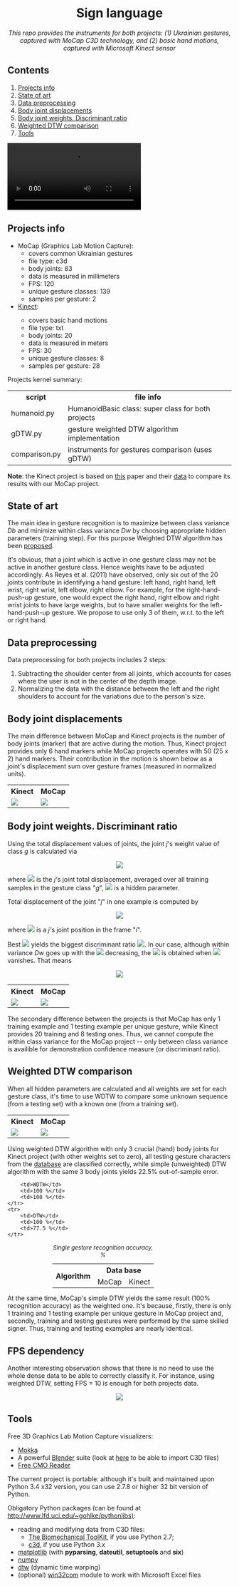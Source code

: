 <html>
<head>
<script type="text/javascript" src="http://latex.codecogs.com/latexit.js"></script>
<h1 align="center">Sign language</h1>
</head>

<body>
<p align="center"><i>This repo provides the instruments for both projects:
(1) Ukrainian gestures, captured with MoCap C3D technology, and (2) basic hand motions,
captured with Microsoft Kinect sensor</i></p>

<nav class="contents">
  <h2>Contents </h2>
  <ol>
    <li><a href="#info">Projects info</a></li>
	<li><a href="#art">State of art</a></li>
	<li><a href="#preprocess">Data preprocessing</a></li>
	<li><a href="#displacements">Body joint displacements</a></li>
	<li><a href="#weights">Body joint weights. Discriminant ratio</a></li>
	<li><a href="#wdtw">Weighted DTW comparison</a></li>
	<li><a href="#tools">Tools</a></li>
  </ol>
</nav>

<video controls>
  <source src="video_example.mp4" type="video/mp4">
</video>



<h2 id="info">Projects info</h2>
<ul>
  <li>MoCap (Graphics Lab Motion Capture):
    <ul>
      <li>covers common Ukrainian gestures</li>
      <li>file type: c3d</li>
      <li>body joints: 83</li>
      <li>data is measured in millimeters</li>
      <li>FPS: 120</li>
      <li>unique gesture classes: 139</li>
      <li>samples per gesture: 2</li>
    </ul>
  </li>
  <li><a href="http://datascience.sehir.edu.tr/visapp2013">Kinect</a>:</li>
    <ul>
      <li>covers basic hand motions</li>
      <li>file type: txt</li>
      <li>body joints: 20</li>
      <li>data is measured in meters</li>
      <li>FPS: 30</li>
      <li>unique gesture classes: 8</li>
      <li>samples per gesture: 28</li>
    </ul>
</ul>

<p>Projects kernel summary:</p>
<table style="width:100%">
  <tr>
    <th>script</th>
    <th>file info</th>
  </tr>
  <tr>
    <td>humanoid.py</td>
    <td>HumanoidBasic class: super class for both projects</td>
  </tr>
  <tr>
    <td>gDTW.py</td>
    <td>gesture weighted DTW algorithm implementation</td>
  </tr>
  <tr>
    <td>comparison.py</td>
    <td>instruments for gestures comparison (uses gDTW)</td>
  </tr>
</table>

<p><b>Note</b>: the Kinect project is based on <a href="http://datascience.sehir.edu.tr/pub/VISAPP2013.pdf">this</a> paper and their <a href="http://datascience.sehir.edu.tr/visapp2013/WeightedDTW-Visapp2013-DB.rar">data</a> to compare its results with our MoCap project.</p>



<h2 id="art">State of art</h2>
<p>The main idea in gesture recognition is to maximize between class variance <i>Db</i> and minimize within class variance <i>Dw</i> by choosing appropriate hidden parameters (training step). For this purpose Weighted DTW algorithm has been <a href="http://datascience.sehir.edu.tr/pub/VISAPP2013.pdf">proposed</a>.</p>

<p>It's obvious, that a joint which is active in one gesture class may not be active in another gesture class. Hence weights have to be adjusted accordingly.
As Reyes et al. (2011) have observed, only six out of the 20 joints contribute in identifying a hand gesture: left hand, right hand, left wrist, right wrist, left elbow, right elbow. For example, for the right-hand-push-up gesture, one would expect the right hand, right elbow and right wrist joints to have large weights, but to have smaller weights for the left-hand-push-up gesture. We propose to use only 3 of them, w.r.t. to the left or right hand.</p>



<h2 id="preprocess">Data preprocessing</h2>
<p>Data preprocessing for both projects includes 2 steps:</p>
<ol>
    <li>Subtracting the shoulder center from all joints, which accounts for cases where the user is not in the center of the depth image.</li>
    <li>Normalizing the data with the distance between the left and the right shoulders to account for the variations due to the person's size.</li>
</ol>



<h2 id="displacements">Body joint displacements</h2>
<p>The main difference between MoCap and Kinect projects is the number of body joints (marker) that are active during the motion. Thus, Kinect project provides only 6 hand markers while MoCap projects operates with 50 (25 x 2) hand markers. Their contribution in the motion is shown below as a  joint's displacement sum over gesture frames (measured in normalized units).
</p>
<table style="width:100%">
	<tr>
		<th>Kinect</th>
		<th>MoCap</th>
	<tr>
    <tr>
        <td>
            <img src="Kinect/png/joint_displacements.png"/>
        </td>
        <td>
            <img src="MOCAP/png/joint_displacements.png"/>
        </td>
    </tr>
</table>



<h2 id="weights">Body joint weights. Discriminant ratio</h2>
<p>Using the total displacement values of joints, the joint <i>j</i>'s weight value of class <i>g</i> is calculated via </p>
<div align="center"><img src="http://latex.codecogs.com/gif.latex?\omega_j^g = \frac{1-e^{-\beta D_j^g}}{\sum_{k}(1-e^{-\beta D_k^g})},"/>
</div>
<p>where <img src="http://latex.codecogs.com/gif.latex?D_j^g"/> is the <i>j'</i>s joint total displacement, averaged over all training samples in the gesture class "<i>g</i>", <img src="http://latex.codecogs.com/gif.latex?\beta"/> is a hidden parameter. </p>
<p>Total displacement of the joint "<i>j</i>" in one example is computed by</p>
<div align="center"><img src="http://latex.codecogs.com/gif.latex?D_j=\sum_{i=2}^N \|  \overrightarrow{X}_i^j - \overrightarrow{X}_{i-1}^j  \|,"/></div>
<p>where <img src="http://latex.codecogs.com/gif.latex?\overrightarrow{X}_i^j = \big( x_i^j, y_i^j, z_i^j \big) "/> is a <i>j'</i>s joint position in the  frame "<i>i</i>".</p>

<p>Best <img src="http://latex.codecogs.com/gif.latex?\beta"/> yields the biggest discriminant ratio <img src="http://latex.codecogs.com/gif.latex?R = \rfrac{D_b}{/D_w}"/>. In our case, although within variance <i>Dw</i> goes up with the <img src="http://latex.codecogs.com/gif.latex?\beta"/> decreasing, the <img src="http://latex.codecogs.com/gif.latex?R_{max}"/> is obtained when  <img src="http://latex.codecogs.com/gif.latex?\beta"/> vanishes. That means</p>
<div align="center"><img src="http://latex.codecogs.com/gif.latex?\omega_j^g \xrightarrow{\beta \to 0} \frac{D_j^g}{\sum_{k}D_k^g}"/>
</div>

<table style="width:100%">
	<tr>
		<th>Kinect</th>
		<th>MoCap</th>
	<tr>
    <tr>
        <td>
            <img src="Kinect/png/choosing_beta.png"/>
        </td>
        <td>
            <img src="MOCAP/png/choosing_beta.png"/>
        </td>
    </tr>
</table>

<p>The secondary difference between the projects is that MoCap has only 1 training example and 1 testing example per unique gesture, while Kinect provides 20 training and 8 testing ones. Thus, we cannot compute the within class variance for the MoCap project -- only between class variance is availible for demonstration confidence measure (or discriminant ratio).</p>



<h2 id="wdtw">Weighted DTW comparison</h2>
<p>When all hidden parameters are calculated and all weights are set for each gesture class, it's time to use WDTW to compare some unknown sequence (from a testing set) with a known one (from a training set).</p>
<table style="width:100%">
	<tr>
		<th>Kinect</th>
		<th>MoCap</th>
	<tr>
    <tr>
        <td>
            <img src="Kinect/png/dtw_path.png"/>
        </td>
        <td>
            <img src="MOCAP/png/dtw_path.png"/>
        </td>
    </tr>
</table>

<p>Using weighted DTW algorithm with only 3 crucial (hand) body joints for Kinect project (with other weights set to zero), all testing gesture characters from the <a href="http://datascience.sehir.edu.tr/visapp2013/">database</a> are classified correctly, while simple (unweighted) DTW algorithm with the same 3 body joints yields 22.5% out-of-sample error.</p>


<table style="width:60%; margin:0 auto">
	<caption><font size="2"><i>Single gesture recognition accuracy, % </i></font></caption>
	<tr>
		<th rowspan="2">Algorithm</th>
		<th colspan="2">Data base</th>
	</tr>
	<tr>
		<td>MoCap</td>
		<td>Kinect</td>
	</tr>
	<tr>

    	<td>WDTW</td>
		<td>100 %</td>
		<td>100 %</td>
	</tr>
	<tr>
    	<td>DTW</td>
		<td>100 %</td>
		<td>77.5 %</td>
	</tr>
</table>


<p>At the same time, MoCap's simple DTW yields the same result (100% recognition accuracy) as the weighted one. It's because, firstly,  there is only 1 training and 1 testing example per unique gesture in MoCap project and, secondly, training and testing gestures were performed by the same skilled signer. Thus, training and testing examples are nearly identical.</p>



<h2 id="rrate">FPS dependency</h2>
<p>Another interesting observation shows that there is no need to use the whole dense data to be able to correctly classify it. For instance, using weighted DTW, setting FPS = 10 is enough for both projects data.</p>
<div align="center">
	<img src="rrate_fps.png"/>
</div>



<h2 id="tools">Tools</h2>
<p>Free 3D Graphics Lab Motion Capture visualizers:</p>
<ul>
  <li><a href="http://b-tk.googlecode.com/svn/web/mokka/index.html">Mokka</a></li>
  <li>A powerful <a href="http://www.blender.org/">Blender</a> suite (look at <a href="http://stackoverflow.com/questions/20499320/how-to-import-c3d-files-into-blender">here</a> to be able to import C3D files)</li>
  <li><a href="http://www.c-motion.com/free-downloads/">Free CMO Reader</a></li>
</ul>

<p>The current project is portable: although it's built and maintained upon Python 3.4 x32 version, you can use 2.7.8 or higher 32 bit version of Python.</p>

<p>Obligatory Python </a> packages (can be found at <a href="http://www.lfd.uci.edu/~gohlke/pythonlibs">http://www.lfd.uci.edu/~gohlke/pythonlibs)</a>:</p>
<ul>
  <li> reading and modifying data from C3D files:
    <ul>
      <li> <a href="http://code.google.com/p/b-tk/downloads/detail?name=python-btk-0.3.0_win32.exe">The Biomechanical ToolKit</a>, if you use Python 2.7; </li>
      <li> <a href="https://github.com/EmbodiedCognition/py-c3d">c3d</a>, if you use Python 3.x</li>
    </ul>
  </li>

  <li><a href="http://sourceforge.net/projects/matplotlib/files/matplotlib/matplotlib-1.4.2/windows/matplotlib-1.4.2.win32-py2.7.exe/download">matplotlib</a> (with <b>pyparsing</b>, <b>dateutil</b>, <b>setuptools</b> and <b>six</b>)</li>
  <li><a href="http://sourceforge.net/projects/numpy/files/NumPy/1.9.1/numpy-1.9.1-win32-superpack-python2.7.exe/download">numpy</a></li>
  <li><a href="https://pypi.python.org/pypi/dtw/1.0">dtw</a> (dynamic time warping)</li>
  <li>(optional) <a href="http://sourceforge.net/projects/pywin32">win32com</a> module to work with Microsoft Excel files</li>
</ul>

</body>
</html>
